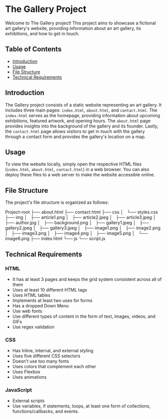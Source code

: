 # The Gallery Project

Welcome to The Gallery project! This project aims to showcase a fictional art gallery's website, providing information about an art gallery, its exhibitions, and how to get in touch.

## Table of Contents

- [Introduction](#introduction)
- [Usage](#usage)
- [File Structure](#file-structure)
- [Technical Requirements](#technical-requirements)

## Introduction

The Gallery project consists of a static website representing an art gallery. It includes three main pages: `index.html`, `about.html`, and `contact.html`. The `index.html` serves as the homepage, providing information about upcoming exhibitions, featured artwork, and opening hours. The `about.html` page provides insights into the background of the gallery and its founder. Lastly, the `contact.html` page allows visitors to get in touch with the gallery through a contact form and provides the gallery's location on a map.

## Usage

To view the website locally, simply open the respective HTML files (`index.html`, `about.html`, `contact.html`) in a web browser. You can also deploy these files to a web server to make the website accessible online.

## File Structure

The project's file structure is organized as follows:

Project-root
├── about.html
├── contact.html
├── css
│   └── styles.css
├── img
│   ├── article1.png
│   ├── article2.jpeg
│   ├── article3.jpeg
│   ├── author.jpg
│   ├── background.png
│   ├── gallery1.jpeg
│   ├── gallery2.jpeg
│   ├── gallery3.jpeg
│   ├── image1.png
│   ├── image2.png
│   ├── image3.png
│   ├── image4.png
│   ├── image5.png
│   └── image6.png
├── index.html
└── js
    └── script.js


## Technical Requirements

### HTML
- It has at least 3 pages and keeps the grid system consistent across all of them
- Uses at least 10 different HTML tags
- Uses HTML tables
- Implements at least two uses for forms
- Has a dropped Down Menu 
- Use web fonts
- Use different types of content in the form of text, images, videos, and GIFs
- Use regex validation

### CSS
- Has Inline, internal, and external styling
- Uses five different CSS selectors
- Doesn't use too many fonts
- Uses colors that complement each other
- Uses Flexbox
- Uses animations

### JavaScript
- External scripts
- Use variables, if statements, loops, at least one form of collections, functions/callbacks, and events.
